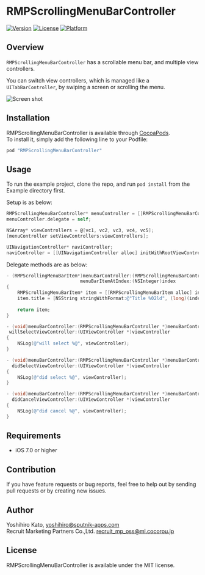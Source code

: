 # RMPScrollingMenuBarController

[![Version](https://img.shields.io/cocoapods/v/RMPScrollingMenuBarController.svg?style=flat)](http://cocoadocs.org/docsets/RMPScrollingMenuBarController)
[![License](https://img.shields.io/cocoapods/l/RMPScrollingMenuBarController.svg?style=flat)](http://cocoadocs.org/docsets/RMPScrollingMenuBarController)
[![Platform](https://img.shields.io/cocoapods/p/RMPScrollingMenuBarController.svg?style=flat)](http://cocoadocs.org/docsets/RMPScrollingMenuBarController)

## Overview

`RMPScrollingMenuBarController` has a scrollable menu bar, and multiple view controllers.

You can switch view controllers, which is managed like a `UITabBarController`, by swiping a screen or scrolling the menu.


![Screen shot](docs/rmpscrollingmenubarcontroller.gif)

## Installation

RMPScrollingMenuBarController is available through [CocoaPods](http://cocoapods.org).   
To install
it, simply add the following line to your Podfile:

```ruby
pod "RMPScrollingMenuBarController"
```

## Usage

To run the example project, clone the repo, and run `pod install` from the Example directory first.

Setup is as below:  
```objective-c
RMPScrollingMenuBarController* menuController = [[RMPScrollingMenuBarController alloc] init];
menuController.delegate = self;

NSArray* viewControllers = @[vc1, vc2, vc3, vc4, vc5];
[menuController setViewControllers:viewControllers];

UINavigationController* naviController;
naviController = [[UINavigationController alloc] initWithRootViewController:menuController];
```

Delegate methods are as below:
```objective-c
- (RMPScrollingMenuBarItem*)menuBarController:(RMPScrollingMenuBarController *)menuBarController
                           menuBarItemAtIndex:(NSInteger)index
{
    RMPScrollingMenuBarItem* item = [[RMPScrollingMenuBarItem alloc] init];
    item.title = [NSString stringWithFormat:@"Title %02ld", (long)(index+1)];
    
    return item;
}

- (void)menuBarController:(RMPScrollingMenuBarController *)menuBarController
 willSelectViewController:(UIViewController *)viewController
{
    NSLog(@"will select %@", viewController);
}

- (void)menuBarController:(RMPScrollingMenuBarController *)menuBarController
  didSelectViewController:(UIViewController *)viewController
{
    NSLog(@"did select %@", viewController);
}

- (void)menuBarController:(RMPScrollingMenuBarController *)menuBarController
  didCancelViewController:(UIViewController *)viewController
{
    NSLog(@"did cancel %@", viewController);
}

```

## Requirements

- iOS 7.0 or higher 

## Contribution

If you have feature requests or bug reports, feel free to help out by sending pull requests or by creating new issues.

## Author

Yoshihiro Kato, yoshihiro@sputnik-apps.com  
Recruit Marketing Partners Co.,Ltd. recruit_mp_oss@ml.cocorou.jp

## License

RMPScrollingMenuBarController is available under the MIT license.
